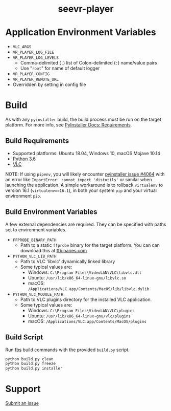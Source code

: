 <center> <h1>seevr-player</h1> </center>

# Application Environment Variables

- `VLC_ARGS`
- `VR_PLAYER_LOG_FILE`
- `VR_PLAYER_LOG_LEVELS`
  - Comma-delimited (`,`) list of Colon-delimited (`:`) name/value pairs
  - Use "`root`" for name of default logger
- `VR_PLAYER_CONFIG`
- `VR_PLAYER_REMOTE_URL`
- Overridden by setting in config file

# Build

As with any `pyinstaller` build, the build process must be run on the target platform. For more info, see [PyInstaller Docs: Requirements](https://pyinstaller.readthedocs.io/en/stable/requirements.html?highlight=Windows%20XP#requirements).

## Build Requirements

- Supported platforms: Ubuntu 18.04, Windows 10, macOS Mojave 10.14
- [Python 3.6](https://www.python.org/downloads/)
- [VLC](https://www.videolan.org/vlc/)

NOTE: If using `pipenv`, you will likely encounter [pyinstaller issue #4064](https://github.com/pyinstaller/pyinstaller/issues/4064) with an error like `ImportError: cannot import 'distutils'` or similar when launching the application. A simple workaround is to rollback `virtualenv` to version 16.1 (`virtualenv==16.1`), in both your system `pip` and your virtual environment `pip`.

## Build Environment Variables

A few external dependencies are required. They can be specified with paths set to environment variables.

- `FFPROBE_BINARY_PATH`
  - Path to a static `ffprobe` binary for the target platform. You can can download this at [ffbinaries.com](https://ffbinaries.com)
- `PYTHON_VLC_LIB_PATH`
  - Path to VLC 'libvlc' dynamically linked library
  - Some typical values are:
    - Windows: `C:\Program Files\VideoLAN\VLC\libvlc.dll`
    - Ubuntu: `/usr/lib/x86_64-linux-gnu/libvlc.so`
    - macOS: `/Applications/VLC.app/Contents/MacOS/lib/libvlc.dylib`
- `PYTHON_VLC_MODULE_PATH`
  - Path to VLC plugins directory for the installed VLC application.
  - Some typical values are:
    - Windows: `C:\Program Files\VideoLAN\VLC\plugins`
    - Ubuntu: `/usr/lib/x86_64-linux-gnu/vlc/plugins`
    - macOS: `/Applications/VLC.app/Contents/MacOS/plugins`

## Build Script

Run [fbs](https://build-system.fman.io/manual/) build commands with the provided `build.py` script.

```bash
python build.py clean
python build.py freeze
python build.py installer
```

# Support

[Submit an issue](https://github.com/garytyler/seevr-player/issues)
